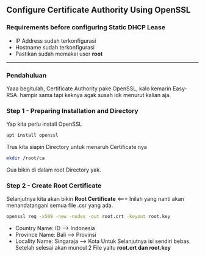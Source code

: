 ## Configure Certificate Authority Using OpenSSL
### Requirements before configuring Static DHCP Lease
- IP Address sudah terkonfigurasi
- Hostname sudah terkonfigurasi
- Pastikan sudah memakai user **root**
---
### Pendahuluan
Yaaa begitulah, Certificate Authority pake OpenSSL, kalo kemarin Easy-RSA. hampir sama tapi keknya agak susah idk menurut kalian aja.
### Step 1 - Preparing Installation and Directory
Yap kita perlu install OpenSSL
```bash
apt install openssl
```
Trus kita siapin Directory untuk menaruh Certificate nya
```bash
mkdir /root/ca
```
Gua bikin di dalam root Directory yak.

### Step 2 - Create Root Certificate
Selanjutnya kita akan bikin **Root Certificate** <=== Inilah yang nanti akan menandatangani semua file .csr yang ada.
```bash
openssl req -x509 -new -nodes -out root.crt -keyout root.key
```
- Country Name: ID --> Indonesia
- Province Name: Bali --> Provinsi
- Locality Name: Singaraja --> Kota
Untuk Selanjutnya isi sendiri bebas. Setelah selesai akan muncul 2 File yaitu **root.crt dan root.key**

